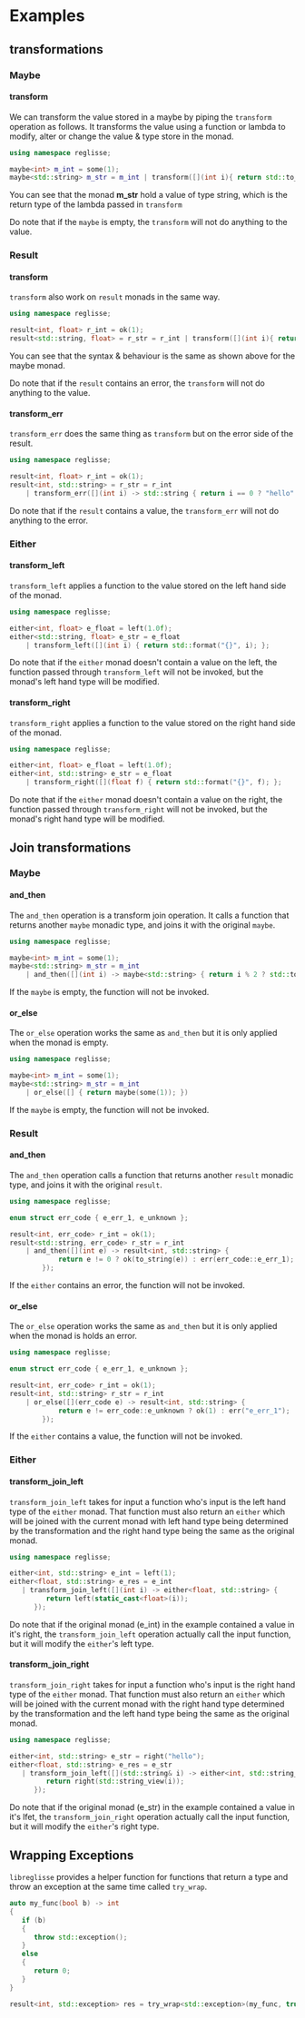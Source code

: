 # Examples

## transformations

### Maybe

#### transform

We can transform the value stored in a maybe by piping the `transform` operation as follows. It transforms the value
using a function or lambda to modify, alter or change the value & type store in the monad.

```cpp
using namespace reglisse;

maybe<int> m_int = some(1);
maybe<std::string> m_str = m_int | transform([](int i){ return std::to_string(i); });
```

You can see that the monad **m_str** hold a value of type string, which is the return type of the lambda passed in
`transform`

Do note that if the `maybe` is empty, the `transform` will not do anything to the value.

### Result

#### transform

`transform` also work on `result` monads in the same way.

```cpp
using namespace reglisse;

result<int, float> r_int = ok(1);
result<std::string, float> = r_str = r_int | transform([](int i){ return std::to_string(i); });
```

You can see that the syntax & behaviour is the same as shown above for the maybe monad.    

Do note that if the `result` contains an error, the `transform` will not do anything to the value.

#### transform_err

`transform_err` does the same thing as `transform` but on the error side of the result.

```cpp
using namespace reglisse;

result<int, float> r_int = ok(1);
result<int, std::string> = r_str = r_int 
    | transform_err([](int i) -> std::string { return i == 0 ? "hello" : "world"; });
```

Do note that if the `result` contains a value, the `transform_err` will not do anything to the error.

### Either

#### transform_left

`transform_left` applies a function to the value stored on the left hand side of the monad.

```cpp
using namespace reglisse;

either<int, float> e_float = left(1.0f);
either<std::string, float> e_str = e_float
    | transform_left([](int i) { return std::format("{}", i); };
```

Do note that if the `either` monad doesn't contain a value on the left, the function passed through `transform_left`
will not be invoked, but the monad's left hand type will be modified.

#### transform_right

`transform_right` applies a function to the value stored on the right hand side of the monad.

```cpp
using namespace reglisse;

either<int, float> e_float = left(1.0f);
either<int, std::string> e_str = e_float
    | transform_right([](float f) { return std::format("{}", f); };
```

Do note that if the `either` monad doesn't contain a value on the right, the function passed through `transform_right`
will not be invoked, but the monad's right hand type will be modified.

## Join transformations

### Maybe

#### and_then

The `and_then` operation is a transform join operation. It calls a function that returns another `maybe` monadic type,
and joins it with the original `maybe`.

```cpp
using namespace reglisse;

maybe<int> m_int = some(1);
maybe<std::string> m_str = m_int 
    | and_then([](int i) -> maybe<std::string> { return i % 2 ? std::to_string(i) : none; })
```

If the `maybe` is empty, the function will not be invoked.

#### or_else

The `or_else` operation works the same as `and_then` but it is only applied when the monad is empty.

```cpp
using namespace reglisse;

maybe<int> m_int = some(1);
maybe<std::string> m_str = m_int 
    | or_else([] { return maybe(some(1)); })
```

If the `maybe` is empty, the function will not be invoked.

### Result

#### and_then

The `and_then` operation calls a function that returns another `result` monadic type,
and joins it with the original `result`.

```cpp
using namespace reglisse;

enum struct err_code { e_err_1, e_unknown };

result<int, err_code> r_int = ok(1);
result<std::string, err_code> r_str = r_int 
    | and_then([](int e) -> result<int, std::string> {
            return e != 0 ? ok(to_string(e)) : err(err_code::e_err_1);
        });
```

If the `either` contains an error, the function will not be invoked.

#### or_else

The `or_else` operation works the same as `and_then` but it is only applied when the monad is holds an error.

```cpp
using namespace reglisse;

enum struct err_code { e_err_1, e_unknown };

result<int, err_code> r_int = ok(1);
result<int, std::string> r_str = r_int 
    | or_else([](err_code e) -> result<int, std::string> {
            return e != err_code::e_unknown ? ok(1) : err("e_err_1");
        });
```

If the `either` contains a value, the function will not be invoked.

### Either

#### transform_join_left

`transform_join_left` takes for input a function who's input is the left hand type of the `either` monad. That function
must also return an `either` which will be joined with the current monad with left hand type being determined by the
transformation and the right hand type being the same as the original monad.

```cpp
using namespace reglisse;

either<int, std::string> e_int = left(1);
either<float, std::string> e_res = e_int 
   | transform_join_left([](int i) -> either<float, std::string> {
         return left(static_cast<float>(i));
      });
```

Do note that if the original monad (e_int) in the example contained a value in it's right, the `transform_join_left` operation
actually call the input function, but it will modify the `either`'s left type.

#### transform_join_right

`transform_join_right` takes for input a function who's input is the right hand type of the `either` monad. That
function must also return an `either` which will be joined with the current monad with the right hand type determined by
the transformation and the left hand type being the same as the original monad.

```cpp
using namespace reglisse;

either<int, std::string> e_str = right("hello");
either<float, std::string> e_res = e_str
   | transform_join_left([](std::string& i) -> either<int, std::string_view> {
         return right(std::string_view(i));
      });
```

Do note that if the original monad (e_str) in the example contained a value in it's lfet, the `transform_join_right` operation
actually call the input function, but it will modify the `either`'s right type.

## Wrapping Exceptions

`libreglisse` provides a helper function for functions that return a type and throw an exception at the same time called
`try_wrap`.

```cpp
auto my_func(bool b) -> int
{
   if (b)
   {
      throw std::exception(); 
   }
   else 
   {
      return 0; 
   } 
}

result<int, std::exception> res = try_wrap<std::exception>(my_func, true);
```
